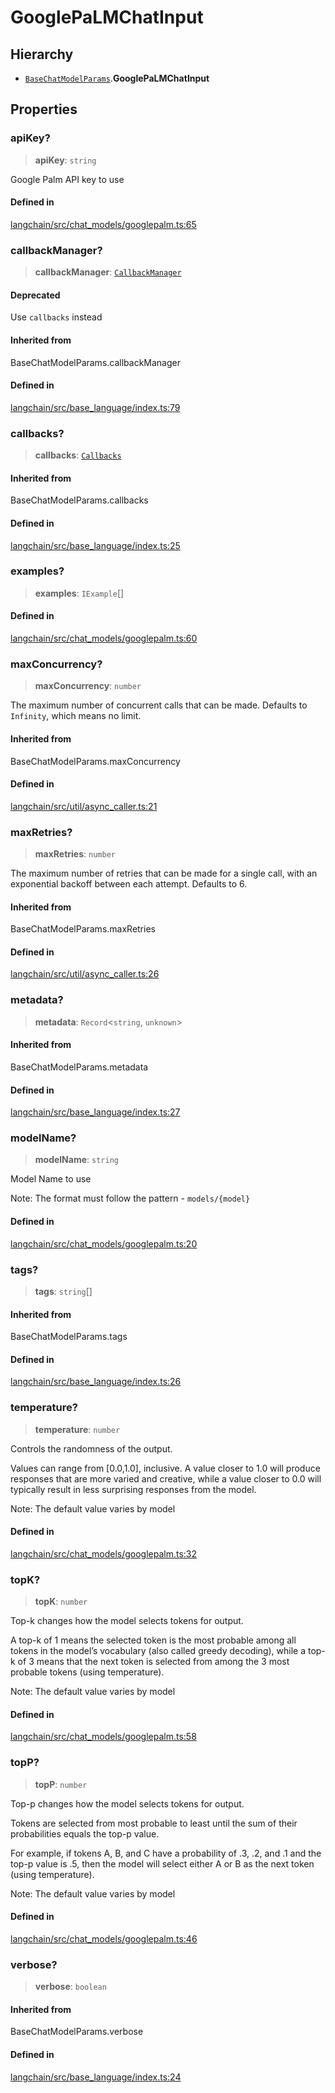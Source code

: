 GooglePaLMChatInput
===================

Hierarchy[](#hierarchy "Direct link to Hierarchy")
---------------------------------------------------

*   [`BaseChatModelParams`](/docs/api/chat_models_base/types/BaseChatModelParams).**GooglePaLMChatInput**

Properties[](#properties "Direct link to Properties")
------------------------------------------------------

### apiKey?[](#apikey "Direct link to apiKey?")

> **apiKey**: `string`

Google Palm API key to use

#### Defined in[](#defined-in "Direct link to Defined in")

[langchain/src/chat\_models/googlepalm.ts:65](https://github.com/hwchase17/langchainjs/blob/1c1274d/langchain/src/chat_models/googlepalm.ts#L65)

### callbackManager?[](#callbackmanager "Direct link to callbackManager?")

> **callbackManager**: [`CallbackManager`](/docs/api/callbacks/classes/CallbackManager)

#### Deprecated[](#deprecated "Direct link to Deprecated")

Use `callbacks` instead

#### Inherited from[](#inherited-from "Direct link to Inherited from")

BaseChatModelParams.callbackManager

#### Defined in[](#defined-in-1 "Direct link to Defined in")

[langchain/src/base\_language/index.ts:79](https://github.com/hwchase17/langchainjs/blob/1c1274d/langchain/src/base_language/index.ts#L79)

### callbacks?[](#callbacks "Direct link to callbacks?")

> **callbacks**: [`Callbacks`](/docs/api/callbacks/types/Callbacks)

#### Inherited from[](#inherited-from-1 "Direct link to Inherited from")

BaseChatModelParams.callbacks

#### Defined in[](#defined-in-2 "Direct link to Defined in")

[langchain/src/base\_language/index.ts:25](https://github.com/hwchase17/langchainjs/blob/1c1274d/langchain/src/base_language/index.ts#L25)

### examples?[](#examples "Direct link to examples?")

> **examples**: `IExample`\[\]

#### Defined in[](#defined-in-3 "Direct link to Defined in")

[langchain/src/chat\_models/googlepalm.ts:60](https://github.com/hwchase17/langchainjs/blob/1c1274d/langchain/src/chat_models/googlepalm.ts#L60)

### maxConcurrency?[](#maxconcurrency "Direct link to maxConcurrency?")

> **maxConcurrency**: `number`

The maximum number of concurrent calls that can be made. Defaults to `Infinity`, which means no limit.

#### Inherited from[](#inherited-from-2 "Direct link to Inherited from")

BaseChatModelParams.maxConcurrency

#### Defined in[](#defined-in-4 "Direct link to Defined in")

[langchain/src/util/async\_caller.ts:21](https://github.com/hwchase17/langchainjs/blob/1c1274d/langchain/src/util/async_caller.ts#L21)

### maxRetries?[](#maxretries "Direct link to maxRetries?")

> **maxRetries**: `number`

The maximum number of retries that can be made for a single call, with an exponential backoff between each attempt. Defaults to 6.

#### Inherited from[](#inherited-from-3 "Direct link to Inherited from")

BaseChatModelParams.maxRetries

#### Defined in[](#defined-in-5 "Direct link to Defined in")

[langchain/src/util/async\_caller.ts:26](https://github.com/hwchase17/langchainjs/blob/1c1274d/langchain/src/util/async_caller.ts#L26)

### metadata?[](#metadata "Direct link to metadata?")

> **metadata**: `Record`<`string`, `unknown`\>

#### Inherited from[](#inherited-from-4 "Direct link to Inherited from")

BaseChatModelParams.metadata

#### Defined in[](#defined-in-6 "Direct link to Defined in")

[langchain/src/base\_language/index.ts:27](https://github.com/hwchase17/langchainjs/blob/1c1274d/langchain/src/base_language/index.ts#L27)

### modelName?[](#modelname "Direct link to modelName?")

> **modelName**: `string`

Model Name to use

Note: The format must follow the pattern - `models/{model}`

#### Defined in[](#defined-in-7 "Direct link to Defined in")

[langchain/src/chat\_models/googlepalm.ts:20](https://github.com/hwchase17/langchainjs/blob/1c1274d/langchain/src/chat_models/googlepalm.ts#L20)

### tags?[](#tags "Direct link to tags?")

> **tags**: `string`\[\]

#### Inherited from[](#inherited-from-5 "Direct link to Inherited from")

BaseChatModelParams.tags

#### Defined in[](#defined-in-8 "Direct link to Defined in")

[langchain/src/base\_language/index.ts:26](https://github.com/hwchase17/langchainjs/blob/1c1274d/langchain/src/base_language/index.ts#L26)

### temperature?[](#temperature "Direct link to temperature?")

> **temperature**: `number`

Controls the randomness of the output.

Values can range from \[0.0,1.0\], inclusive. A value closer to 1.0 will produce responses that are more varied and creative, while a value closer to 0.0 will typically result in less surprising responses from the model.

Note: The default value varies by model

#### Defined in[](#defined-in-9 "Direct link to Defined in")

[langchain/src/chat\_models/googlepalm.ts:32](https://github.com/hwchase17/langchainjs/blob/1c1274d/langchain/src/chat_models/googlepalm.ts#L32)

### topK?[](#topk "Direct link to topK?")

> **topK**: `number`

Top-k changes how the model selects tokens for output.

A top-k of 1 means the selected token is the most probable among all tokens in the model’s vocabulary (also called greedy decoding), while a top-k of 3 means that the next token is selected from among the 3 most probable tokens (using temperature).

Note: The default value varies by model

#### Defined in[](#defined-in-10 "Direct link to Defined in")

[langchain/src/chat\_models/googlepalm.ts:58](https://github.com/hwchase17/langchainjs/blob/1c1274d/langchain/src/chat_models/googlepalm.ts#L58)

### topP?[](#topp "Direct link to topP?")

> **topP**: `number`

Top-p changes how the model selects tokens for output.

Tokens are selected from most probable to least until the sum of their probabilities equals the top-p value.

For example, if tokens A, B, and C have a probability of .3, .2, and .1 and the top-p value is .5, then the model will select either A or B as the next token (using temperature).

Note: The default value varies by model

#### Defined in[](#defined-in-11 "Direct link to Defined in")

[langchain/src/chat\_models/googlepalm.ts:46](https://github.com/hwchase17/langchainjs/blob/1c1274d/langchain/src/chat_models/googlepalm.ts#L46)

### verbose?[](#verbose "Direct link to verbose?")

> **verbose**: `boolean`

#### Inherited from[](#inherited-from-6 "Direct link to Inherited from")

BaseChatModelParams.verbose

#### Defined in[](#defined-in-12 "Direct link to Defined in")

[langchain/src/base\_language/index.ts:24](https://github.com/hwchase17/langchainjs/blob/1c1274d/langchain/src/base_language/index.ts#L24)